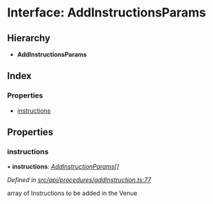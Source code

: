 # Interface: AddInstructionsParams

## Hierarchy

* **AddInstructionsParams**

## Index

### Properties

* [instructions](addinstructionsparams.md#instructions)

## Properties

###  instructions

• **instructions**: *[AddInstructionParams](addinstructionparams.md)[]*

*Defined in [src/api/procedures/addInstruction.ts:77](https://github.com/PolymathNetwork/polymesh-sdk/blob/31a16a34/src/api/procedures/addInstruction.ts#L77)*

array of Instructions to be added in the Venue
